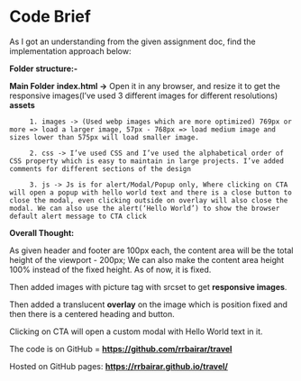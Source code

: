 # Code Brief


As I got an understanding from the given assignment doc, find the implementation approach below:

**Folder structure:-**

**Main Folder**
      **index.html ->** Open it in any browser, and resize it to get the responsive images(I’ve used 3 different images for different resolutions)
      **assets**
         
         1. images -> (Used webp images which are more optimized) 769px or more => load a larger image, 57px - 768px => load medium image and sizes lower than 575px will load smaller image.
         
         2. css -> I’ve used CSS and I’ve used the alphabetical order of CSS property which is easy to maintain in large projects. I’ve added comments for different sections of the design

         3. js -> Js is for alert/Modal/Popup only, Where clicking on CTA will open a popup with hello world text and there is a close button to close the modal, even clicking outside on overlay will also close the modal. We can also use the alert(‘Hello World’) to show the browser default alert message to CTA click


**Overall Thought:**

As given header and footer are 100px each, the content area will be the total height of the viewport - 200px; We can also make the content area height 100% instead of the fixed height. As of now, it is fixed.

Then added images with picture tag with srcset to get **responsive images**.

Then added a translucent **overlay** on the image which is position fixed and then there is a centered heading and button.

Clicking on CTA will open a custom modal with Hello World text in it.

The code is on GitHub = **https://github.com/rrbairar/travel**

Hosted on GitHub pages: **https://rrbairar.github.io/travel/**
